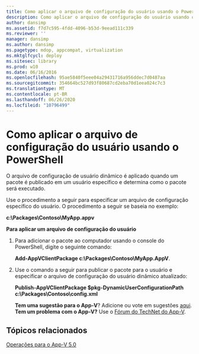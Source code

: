 ```yaml
---
title: Como aplicar o arquivo de configuração do usuário usando o PowerShell
description: Como aplicar o arquivo de configuração do usuário usando o PowerShell
author: dansimp
ms.assetid: f7d7c595-4fdd-4096-b53d-9eead111c339
ms.reviewer: ''
manager: dansimp
ms.author: dansimp
ms.pagetype: mdop, appcompat, virtualization
ms.mktglfcycl: deploy
ms.sitesec: library
ms.prod: w10
ms.date: 06/16/2016
ms.openlocfilehash: 95ae5840f5eee04a29431716a956ddec7d0487aa
ms.sourcegitcommit: 354664bc527d93f80687cd2eba70d1eea024c7c3
ms.translationtype: MT
ms.contentlocale: pt-BR
ms.lasthandoff: 06/26/2020
ms.locfileid: "10796499"
---
```

# Como aplicar o arquivo de configuração do usuário usando o PowerShell


O arquivo de configuração de usuário dinâmico é aplicado quando um pacote é publicado em um usuário específico e determina como o pacote será executado.

Use o procedimento a seguir para especificar um arquivo de configuração específico do usuário. O procedimento a seguir se baseia no exemplo:

**c:\\Packages\\Contoso\\MyApp.appv**

**Para aplicar um arquivo de configuração do usuário**

1.  Para adicionar o pacote ao computador usando o console do PowerShell, digite o seguinte comando:

    **Add-AppVClientPackage c:\\Packages\\Contoso\\MyApp.AppV**.

2.  Use o comando a seguir para publicar o pacote para o usuário e especificar o arquivo de configuração do usuário dinâmico atualizado:

    **Publish-AppVClientPackage $pkg-DynamicUserConfigurationPath c:\\Packages\\Contoso\\config.xml**

    **Tem uma sugestão para o App-V**? Adicione ou vote em sugestões [aqui](http://appv.uservoice.com/forums/280448-microsoft-application-virtualization). **Tem um problema com o App-V?** Use o [Fórum do TechNet do App-V](https://social.technet.microsoft.com/Forums/home?forum=mdopappv).

## Tópicos relacionados


[Operações para o App-V 5.0](operations-for-app-v-50.md)

 

 





